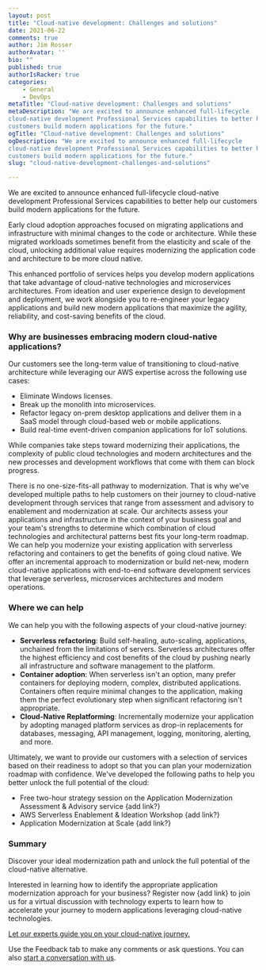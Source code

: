 ```yaml
---
layout: post
title: "Cloud-native development: Challenges and solutions"
date: 2021-06-22
comments: true
author: Jim Rosser
authorAvatar: ''
bio: ""
published: true
authorIsRacker: true
categories:
    - General
    - DevOps
metaTitle: "Cloud-native development: Challenges and solutions"
metaDescription: "We are excited to announce enhanced full-lifecycle
cloud-native development Professional Services capabilities to better help our
customers build modern applications for the future."
ogTitle: "Cloud-native development: Challenges and solutions"
ogDescription: "We are excited to announce enhanced full-lifecycle
cloud-native development Professional Services capabilities to better help our
customers build modern applications for the future."
slug: "cloud-native-development-challenges-and-solutions"

---
```


We are excited to announce enhanced full-lifecycle cloud-native development
Professional Services capabilities to better help our customers build modern
applications for the future.

<!--more-->

Early cloud adoption approaches focused on migrating applications and
infrastructure with minimal changes to the code or architecture. While these
migrated workloads sometimes benefit from the elasticity and scale of the cloud,
unlocking additional value requires modernizing the application code and
architecture to be more cloud native.

This enhanced portfolio of services helps you develop modern applications that
take advantage of cloud-native technologies and microservices architectures. From
ideation and user experience design to development and deployment, we work
alongside you to re-engineer your legacy applications and build new modern
applications that maximize the agility, reliability, and cost-saving benefits of
the cloud.

### Why are businesses embracing modern cloud-native applications?

Our customers see the long-term value of transitioning to cloud-native
architecture while leveraging our AWS expertise across the following use cases:

- Eliminate Windows licenses.
- Break up the monolith into microservices.
- Refactor legacy on-prem desktop applications and deliver them in a SaaS model
  through cloud-based web or mobile applications.
- Build real-time event-driven companion applications for IoT solutions.

While companies take steps toward modernizing their applications,  the complexity
of public cloud technologies and modern architectures and the new processes and
development workflows that come with them can block progress.  

There is no one-size-fits-all pathway to modernization. That is why we've
developed multiple paths to help customers on their journey to cloud-native
development through services that range from assessment and advisory to enablement
and modernization at scale. Our architects assess your applications and
infrastructure in the context of your business goal and your team's strengths to
determine which combination of cloud technologies and architectural patterns best
fits your long-term roadmap. We can help you modernize your existing application
with serverless refactoring and containers to get the benefits of going cloud
native. We offer an incremental approach to modernization or build net-new, modern
cloud-native applications with end-to-end software development services that
leverage serverless, microservices architectures and modern operations.  

### Where we can help

We can help you with the following aspects of your cloud-native journey:

- **Serverless refactoring**: Build self-healing, auto-scaling, applications,
  unchained from the limitations of servers. Serverless architectures offer the
  highest efficiency and cost benefits of the cloud by pushing nearly all
  infrastructure and software management to the platform.
- **Container adoption**: When serverless isn't an option, many prefer containers
  for deploying modern, complex, distributed applications. Containers often require
  minimal changes to the application, making them the perfect evolutionary step
  when significant refactoring isn't appropriate.
- **Cloud-Native Replatforming**: Incrementally modernize your application by
   adopting managed platform services as drop-in replacements for databases,
   messaging, API management, logging, monitoring, alerting, and more.

Ultimately, we want to provide our customers with a selection of services based
on their readiness to adopt so that you can plan your modernization roadmap
with confidence. We've developed the following paths to help you better unlock
the full potential of the cloud:

- Free two-hour strategy session on the Application Modernization Assessment &
  Advisory service {add link?}
- AWS Serverless Enablement & Ideation Workshop {add link?}
- Application Modernization at Scale {add link?}

### Summary

Discover your ideal modernization path and unlock the full potential of the
cloud-native alternative.

Interested in learning how to identify the appropriate application modernization
approach for your business? Register now {add link} to join us for a virtual
discussion with technology experts to learn how to accelerate your journey to
modern applications leveraging cloud-native technologies.

<a class="cta purple" id="cta" href="https://www.rackspace.com/solutions">Let our experts guide you on your cloud-native journey.</a>

Use the Feedback tab to make any comments or ask questions. You can also
[start a conversation with us](https://www.rackspace.com/contact).
